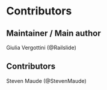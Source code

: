 Contributors
============

Maintainer / Main author
------------------------

Giulia Vergottini (@Railslide)


Contributors
------------

Steven Maude (@StevenMaude)
